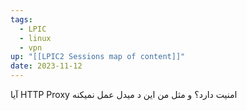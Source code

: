 ```yaml
---
tags:
  - LPIC
  - linux
  - vpn
up: "[[LPIC2 Sessions map of content]]"
date: 2023-11-12
---
```


آیا HTTP Proxy امنیت دارد؟ و مثل من این د میدل عمل نمیکنه

```bash

```